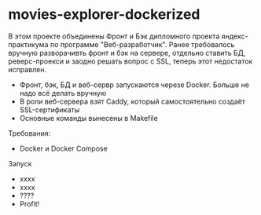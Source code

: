 # movies-explorer-dockerized

В этом проекте объединены Фронт и Бэк дипломного проекта яндекс-практикума по программе "Веб-разработчик". 
Ранее требовалось вручную разворачивть фронт и бэк на сервере, отдельно ставить БД, реверс-проекси и заодно решать вопрос с SSL, теперь этот недостаток исправлен.

- Фронт, бэк, БД и веб-сервр запускаются черезе Docker. Больше не надо всё делать вручную
- В роли веб-сервера взят Caddy, который самостоятельно создаёт SSL-сертификаты
- Основные команды вынесены в Makefile

Требования:
- Docker и Docker Compose

Запуск 
- xxxx
- xxxx
- ????
- Profit!